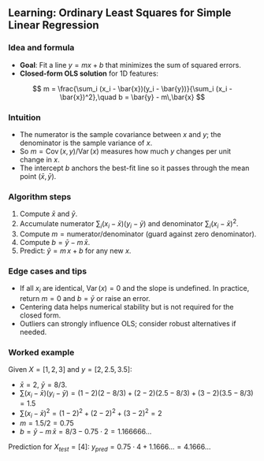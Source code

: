 ## Learning: Ordinary Least Squares for Simple Linear Regression

### Idea and formula
- **Goal**: Fit a line $y = m x + b$ that minimizes the sum of squared errors.
- **Closed-form OLS solution** for 1D features:

$$
m = \frac{\sum_i (x_i - \bar{x})(y_i - \bar{y})}{\sum_i (x_i - \bar{x})^2},\quad
b = \bar{y} - m\,\bar{x}
$$

### Intuition
- The numerator is the sample covariance between $x$ and $y$; the denominator is the sample variance of $x$.
- So $m = \operatorname{Cov}(x,y) / \operatorname{Var}(x)$ measures how much $y$ changes per unit change in $x$.
- The intercept $b$ anchors the best-fit line so it passes through the mean point $(\bar{x},\bar{y})$.

### Algorithm steps
1. Compute $\bar{x}$ and $\bar{y}$.
2. Accumulate numerator $\sum_i (x_i-\bar{x})(y_i-\bar{y})$ and denominator $\sum_i (x_i-\bar{x})^2$.
3. Compute $m = \text{numerator}/\text{denominator}$ (guard against zero denominator).
4. Compute $b = \bar{y} - m\,\bar{x}$.
5. Predict: $\hat{y} = m\,x + b$ for any new $x$.

### Edge cases and tips
- If all $x_i$ are identical, $\operatorname{Var}(x)=0$ and the slope is undefined. In practice, return $m=0$ and $b=\bar{y}$ or raise an error.
- Centering data helps numerical stability but is not required for the closed form.
- Outliers can strongly influence OLS; consider robust alternatives if needed.

### Worked example
Given $X = [1,2,3]$ and $y = [2,2.5,3.5]$:

- $\bar{x} = 2$, $\bar{y} = 8/3$.
- $\sum (x_i-\bar{x})(y_i-\bar{y}) = (1-2)(2-8/3) + (2-2)(2.5-8/3) + (3-2)(3.5-8/3) = 1.5$
- $\sum (x_i-\bar{x})^2 = (1-2)^2 + (2-2)^2 + (3-2)^2 = 2$
- $m = 1.5/2 = 0.75$
- $b = \bar{y} - m\,\bar{x} = 8/3 - 0.75\cdot 2 = 1.166666\ldots$

Prediction for $X_{test} = [4]$: $y_{pred} = 0.75\cdot 4 + 1.1666\ldots = 4.1666\ldots$

